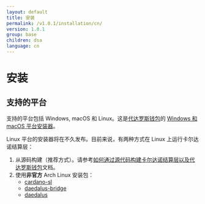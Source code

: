 ```yaml
---
layout: default
title: 安装
permalink: /v1.0.1/installation/cn/
version: 1.0.1
group: base
children: dsa
language: cn
---
```


<!-- Reviewed at d0868afac50ba6ffcbd95054e65cbf77fa513082 -->

# 安装

<!-- CARDANO_SL_README_BEGIN_3 -->
## 支持的平台

支持的平台包括 Windows, macOS 和 Linux。这是[代达罗斯钱包](https://github.com/input-output-hk/daedalus)的 [Windows 和 macOS 平台安装器](https://daedaluswallet.io/#download)。

Linux 平台的安装器将在不久发布。目前来说，有两种方式在 Linux 上运行卡尔达诺结算层：

1. 从源码构建（推荐方式）。请参考[如何通过源代码构建卡尔达诺结算层以及代达罗斯钱包](https://github.com/input-output-hk/cardano-sl/blob/develop/docs/how-to/build-cardano-sl-and-daedalus-from-source-code.md)文档。
2. 使用**非官方** Arch Linux 安装包：
   * [cardano-sl](https://aur.archlinux.org/packages/cardano-sl/)
   * [daedalus-bridge](https://aur.archlinux.org/packages/daedalus-bridge/)
   * [daedalus](https://aur.archlinux.org/packages/daedalus/)

<!-- CARDANO_SL_README_END_3 -->
